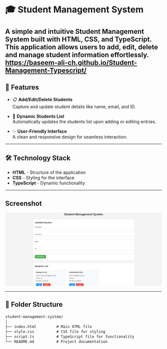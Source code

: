 # 🎓 Student Management System

A simple and intuitive **Student Management System** built with HTML, CSS, and TypeScript. This application allows users to add, edit, delete and manage student information effortlessly. 
https://baseem-ali-ch.github.io/Student-Management-Typescript/
---

## 🌟 Features

- 📋 **Add/Edit/Delete Students**  
  Capture and update student details like name, email, and ID.  

- 🧾 **Dynamic Students List**  
  Automatically updates the students list upon adding or editing entries.

- ✨ **User-Friendly Interface**  
  A clean and responsive design for seamless interaction.

---

## 🛠️ Technology Stack

- **HTML** - Structure of the application  
- **CSS** - Styling for the interface  
- **TypeScript** - Dynamic functionality  

---

## Screenshot

![screenshot](preivew.png)

---

## 📂 Folder Structure

```plaintext
student-management-system/
│
├── index.html         # Main HTML file
├── style.css          # CSS file for styling
├── script.ts          # TypeScript file for functionality
└── README.md          # Project documentation
